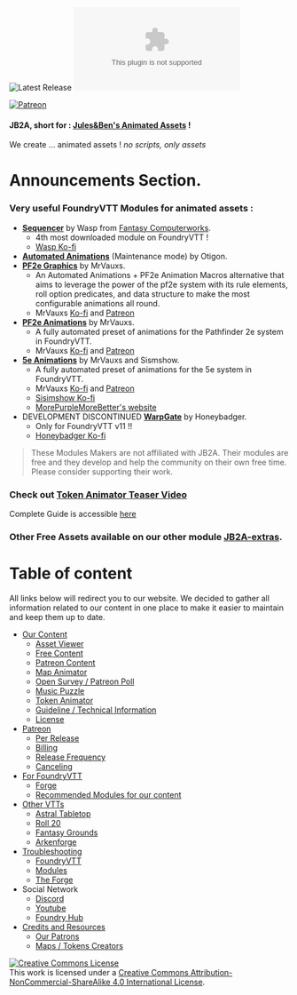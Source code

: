 <img alt="Latest Release" src="https://img.shields.io/github/v/release/Jules-Bens-Aa/JB2A_DnD5e?color=7FB800"> ![GitHub release (latest by date and asset)](https://img.shields.io/github/downloads/Jules-Bens-Aa/JB2A_DnD5e/0.7.1/module-0.7.1.zip?color=ffba00&label=Release%200.7.1%20Downloads)<br>

[![Patreon](https://img.shields.io/badge/Pledge-Patreon-red)](https://www.patreon.com/JB2A)
<p style='text-align: justify;'>

#### JB2A, short for : [Jules&Ben's Animated Assets](https://www.patreon.com/JB2A) !
We create ... animated assets ! *no scripts, only assets*

# Announcements Section.


### Very useful FoundryVTT Modules for animated assets :
- [**Sequencer**](https://github.com/fantasycalendar/FoundryVTT-Sequencer/wiki) by Wasp from [Fantasy Computerworks](http://fantasycomputer.works/).
  - 4th most downloaded module on FoundryVTT !
  - [Wasp Ko-fi](https://ko-fi.com/fantasycomputerworks) <br>
- [**Automated Animations**](https://github.com/otigon/automated-jb2a-animations/wiki) (Maintenance mode) by Otigon.<br>
- [**PF2e Graphics**](https://github.com/MrVauxs/pf2e-graphics) by MrVauxs.
  - An Automated Animations + PF2e Animation Macros alternative that aims to leverage the power of the pf2e system with its rule elements, roll option predicates, and data structure to make the most configurable animations all round.
  - MrVauxs [Ko-fi](https://ko-fi.com/mrvauxs) and [Patreon](https://www.patreon.com/mrvauxs)
- [**PF2e Animations**](https://github.com/MrVauxs/pf2e-jb2a-macros) by MrVauxs.
  - A fully automated preset of animations for the Pathfinder 2e system in FoundryVTT.
  - MrVauxs [Ko-fi](https://ko-fi.com/mrvauxs) and [Patreon](https://www.patreon.com/mrvauxs)
- [**5e Animations**](https://github.com/MrVauxs/dnd5e-animations) by MrVauxs and Sismshow.
  - A fully automated preset of animations for the 5e system in FoundryVTT.
  - MrVauxs [Ko-fi](https://ko-fi.com/mrvauxs) and [Patreon](https://www.patreon.com/mrvauxs)
  - [Sisimshow Ko-fi](https://ko-fi.com/sisimshow)
  - [MorePurpleMoreBetter's website](https://www.flapkan.com/)
- DEVELOPMENT DISCONTINUED [**WarpGate**](https://discord.com/channels/170995199584108546/513918036919713802/1255239377982853175) by Honeybadger.
  - Only for FoundryVTT v11 !!
  - [Honeybadger Ko-fi](https://ko-fi.com/trioderegion)<br>

> These Modules Makers are not affiliated with JB2A. Their modules are free and they develop and help the community on their own free time. Please consider supporting their work.

### Check out [**Token Animator Teaser Video**](https://youtu.be/WLX6-PwU1Hk)<br>
Complete Guide is accessible [here](https://jb2a.com/home/content-information/#token_animator)

### Other Free Assets available on our other module [JB2A-extras](https://github.com/Jules-Bens-Aa/jb2a-extras/releases/latest/download/module.json).

# Table of content

All links below will redirect you to our website. We decided to gather all information related to our content in one place to make it easier to maintain and keep them up to date.

 - [Our Content](https://jb2a.com/home/content-information/)
   - [Asset Viewer](https://library.jb2a.com/)
   - [Free Content](https://jb2a.com/home/content-information/#free_library)
   - [Patreon Content](https://jb2a.com/home/content-information/#patreon_library)
   - [Map Animator](https://jb2a.com/home/content-information/#map_animator)
   - [Open Survey / Patreon Poll](https://jb2a.com/home/patreon-discord/#patreon_polls_surveys)
   - [Music Puzzle](https://jb2a.com/home/content-information/#music_puzzle)
   - [Token Animator](https://jb2a.com/home/content-information/#token_animator)
   - [Guideline / Technical Information](https://jb2a.com/home/content-information/#guidelines)
   - [License](https://jb2a.com/home/content-information/#licensing)
 - [Patreon](https://jb2a.com/home/patreon-discord/#patreon)
   - [Per Release](https://jb2a.com/home/patreon-discord/#patreon_per_release)
   - [Billing](https://jb2a.com/home/patreon-discord/#patreon_billing)
   - [Release Frequency](https://jb2a.com/home/patreon-discord/#patreon_release_frequency)
   - [Canceling](https://jb2a.com/home/patreon-discord/#patreon_cancelling_pledge)
 - [For FoundryVTT](https://jb2a.com/home/install-instructions/#foundryvtt_app)
   - [Forge](https://jb2a.com/home/install-instructions/#foundryvtt_hosting_services)
   - [Recommended Modules for our content](https://jb2a.com/home/how-to-foundryvtt/#modules_foundryvtt)
 - [Other VTTs](https://jb2a.com/home/install-instructions/#other_vtts)
   - [Astral Tabletop](https://jb2a.com/home/install-instructions/#astral_tabletop)
   - [Roll 20](https://jb2a.com/home/install-instructions/#roll20)
   - [Fantasy Grounds](https://jb2a.com/home/install-instructions/#fantasy_grounds)
   - [Arkenforge](https://jb2a.com/home/install-instructions/#arkenforge)
 - [Troubleshooting](https://jb2a.com/home/troubleshooting/)
   - [FoundryVTT](https://jb2a.com/home/troubleshooting/#issues_foundryvtt)
   - [Modules](https://jb2a.com/home/troubleshooting/#issues_modules_foundryvtt)
   - [The Forge](https://jb2a.com/home/troubleshooting/#issues_forge)
 - Social Network
   - [Discord](https://jb2a.com/home/patreon-discord/#discord)
   - [Youtube](https://www.youtube.com/channel/UCqLusRtLV7GXJo_xNNM3dOw)
   - [Foundry Hub](https://www.foundryvtt-hub.com/creator/jb2a-julesbens-animated-assets/)
 - [Credits and Resources](https://jb2a.com/home/credits-2/)
   - [Our Patrons](https://jb2a.com/home/hall-of-fame/)
   - [Maps / Tokens Creators](https://jb2a.com/home/community-links/#map_creators)


<a rel="license" href="http://creativecommons.org/licenses/by-nc-sa/4.0/"><img alt="Creative Commons License" style="border-width:0" src="https://i.creativecommons.org/l/by-nc-sa/4.0/88x31.png" /></a><br />This work is licensed under a <a rel="license" href="http://creativecommons.org/licenses/by-nc-sa/4.0/">Creative Commons Attribution-NonCommercial-ShareAlike 4.0 International License</a>.
